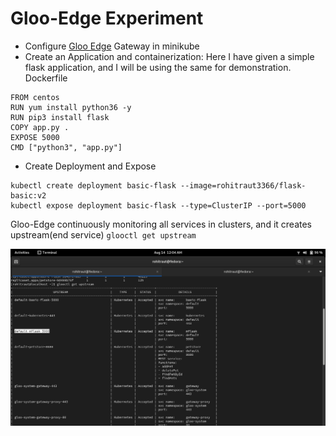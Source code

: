 # Gloo-Edge Experiment

- Configure [Gloo Edge](https://docs.solo.io/gloo-edge/latest/getting_started/) Gateway in minikube
- Create an Application and containerization: Here I have given a simple flask application, and I will be using the same for demonstration.
Dockerfile
```
FROM centos
RUN yum install python36 -y
RUN pip3 install flask
COPY app.py .
EXPOSE 5000
CMD ["python3", "app.py"]
```

- Create Deployment and Expose 
```
kubectl create deployment basic-flask --image=rohitraut3366/flask-basic:v2
kubectl expose deployment basic-flask --type=ClusterIP --port=5000
```
Gloo-Edge continuously monitoring all services in clusters, and it creates upstream(end service)
`glooctl get upstream`

<img src="https://raw.githubusercontent.com/rohitraut3366/devops-assignment/master/gloo-edge/Images/img1.png" alt="Image" style="float: left; margin-right: 10px;" />